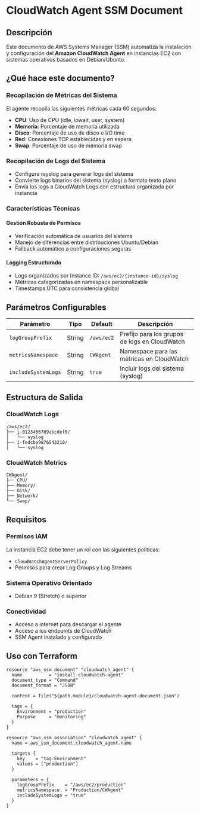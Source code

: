 # CloudWatch Agent SSM Document

## Descripción

Este documento de AWS Systems Manager (SSM) automatiza la instalación y configuración del **Amazon CloudWatch Agent** en instancias EC2 con sistemas operativos basados en Debian/Ubuntu.

## ¿Qué hace este documento?

### Recopilación de Métricas del Sistema
El agente recopila las siguientes métricas cada 60 segundos:

- **CPU**: Uso de CPU (idle, iowait, user, system)
- **Memoria**: Porcentaje de memoria utilizada
- **Disco**: Porcentaje de uso de disco e I/O time
- **Red**: Conexiones TCP establecidas y en espera
- **Swap**: Porcentaje de uso de memoria swap

### Recopilación de Logs del Sistema
- Configura rsyslog para generar logs del sistema
- Convierte logs binarios del sistema (syslog) a formato texto plano
- Envía los logs a CloudWatch Logs con estructura organizada por instancia

### Características Técnicas

#### Gestión Robusta de Permisos
- Verificación automática de usuarios del sistema
- Manejo de diferencias entre distribuciones Ubuntu/Debian
- Fallback automático a configuraciones seguras

#### Logging Estructurado
- Logs organizados por Instance ID: `/aws/ec2/{instance-id}/syslog`
- Métricas categorizadas en namespace personalizable
- Timestamps UTC para consistencia global

## Parámetros Configurables

| Parámetro | Tipo | Default | Descripción |
|-----------|------|---------|-------------|
| `logGroupPrefix` | String | `/aws/ec2` | Prefijo para los grupos de logs en CloudWatch |
| `metricsNamespace` | String | `CWAgent` | Namespace para las métricas en CloudWatch |
| `includeSystemLogs` | String | `true` | Incluir logs del sistema (syslog) |

## Estructura de Salida

### CloudWatch Logs
```
/aws/ec2/
├── i-0123456789abcdef0/
│   └── syslog
├── i-fedcba9876543210/
│   └── syslog
```

### CloudWatch Metrics
```
CWAgent/
├── CPU/
├── Memory/
├── Disk/
├── Network/
└── Swap/
```

## Requisitos

### Permisos IAM
La instancia EC2 debe tener un rol con las siguientes políticas:
- `CloudWatchAgentServerPolicy`
- Permisos para crear Log Groups y Log Streams

### Sistema Operativo Orientado
- Debian 9 (Stretch) o superior

### Conectividad
- Acceso a internet para descargar el agente
- Acceso a los endpoints de CloudWatch
- SSM Agent instalado y configurado

## Uso con Terraform

```hcl
resource "aws_ssm_document" "cloudwatch_agent" {
  name          = "install-cloudwatch-agent"
  document_type = "Command"
  document_format = "JSON"
  
  content = file("${path.module}/cloudwatch-agent-document.json")
  
  tags = {
    Environment = "production"
    Purpose     = "monitoring"
  }
}

resource "aws_ssm_association" "cloudwatch_agent" {
  name = aws_ssm_document.cloudwatch_agent.name
  
  targets {
    key    = "tag:Environment"
    values = ["production"]
  }
  
  parameters = {
    logGroupPrefix    = "/aws/ec2/production"
    metricsNamespace  = "Production/CWAgent"
    includeSystemLogs = "true"
  }
}
```